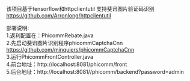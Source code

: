 该项目基于tensorflow和httpclientutil 支持斐讯图片验证码识别 https://github.com/Arronlong/httpclientutil <br />

部署说明:<br />
1.返利配置在：PhicommRebate.java<br />
2.先启动斐讯图片识别程序phicommCaptchaCnn https://github.com/minquiers/phicommCaptchaCnn<br />
3.运行PhicommFrontController.java<br />
4.前台地址：http://localhost:8081/phicomm/front<br />
5.后台地址：http://localhost:8081//phicomm/backend?password=admin<br />
